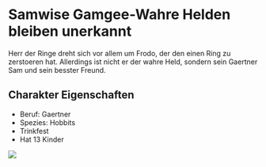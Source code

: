 # Samwise Gamgee-Wahre Helden bleiben unerkannt
Herr der Ringe dreht sich vor allem um Frodo, der den einen Ring zu zerstoeren hat. Allerdings ist nicht er der wahre Held, sondern sein Gaertner Sam und sein besster Freund.
## Charakter Eigenschaften
* Beruf: Gaertner
* Spezies: Hobbits
* Trinkfest
* Hat 13 Kinder
<img src="http://www.quadru.de/Hobbys/Haustiere/brachy.JPG"/>